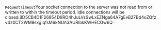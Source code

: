 <?xml version="1.0" encoding="UTF-8"?>
<Error><Code>RequestTimeout</Code><Message>Your socket connection to the server was not read from or written to within the timeout period. Idle connections will be closed.</Message><RequestId>8D5CB4D1F26854D9</RequestId><HostId>RO4hJuLVsSwLxEZNga64A7gEvB27Bd4oZQfzv4z0CT2WM9sxgIqfsM6kNUA3AURIbkKWHECGw6Q=</HostId></Error>